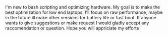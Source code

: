 I'm new to bash scripting and optimizing hardware.
My goal is to make the best optimization for low end laptops.
I'll focus on raw performance, maybe in the future ill make other versions for battery life or fast boot.
If anyone wants to give suggestions or make request I would gladly accept any raccomendation or question.
Hope you will appriciate my efforts

